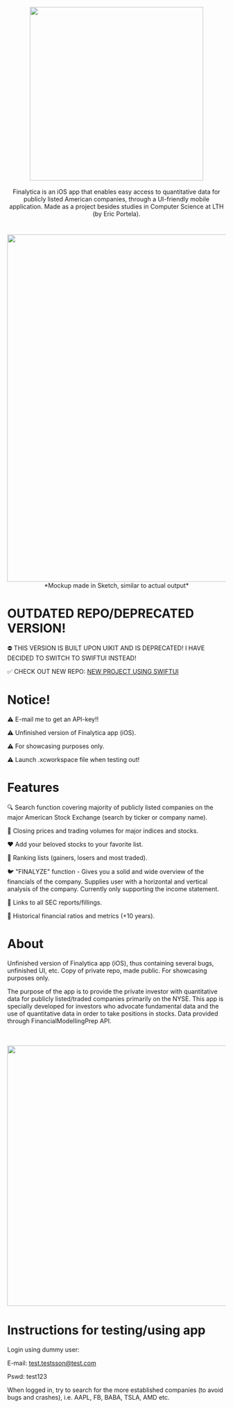<p align="center"> 
     <img src="https://user-images.githubusercontent.com/58792679/163328909-1c654f20-3c22-4881-b768-f7201c0270de.png" width="400">
     <br>
     <br>
     <a> Finalytica is an iOS app that enables easy access to quantitative data for publicly listed American companies, through a UI-friendly mobile        
     application. Made as a project besides studies in Computer Science at LTH (by Eric Portela). 
     </a>
</p>
     
# 
<p align="center"> 
     <img src="https://user-images.githubusercontent.com/58792679/163260363-4b1ac512-d773-456b-9d89-eb13d98d1ca7.png" width="800">
     <br>
     <a> *Mockup made in Sketch, similar to actual output*</a>
</p>

# OUTDATED REPO/DEPRECATED VERSION!
:no_entry: THIS VERSION IS BUILT UPON UIKIT AND IS DEPRECATED! I HAVE DECIDED TO SWITCH TO SWIFTUI INSTEAD!

:white_check_mark: CHECK OUT NEW REPO: <a href="https://github.com/EricPortela/FinalyticaSwiftUI" target="_blank">NEW PROJECT USING SWIFTUI</a>


# Notice!
:warning: E-mail me to get an API-key!!

:warning: Unfinished version of Finalytica app (iOS). 

:warning: For showcasing purposes only. 

:warning: Launch .xcworkspace file when testing out!



# Features
🔍 Search function covering majority of publicly listed companies on the major American Stock Exchange (search by ticker or company name).

📕 Closing prices and trading volumes for major indices and stocks.

❤️ Add your beloved stocks to your favorite list.

🔢 Ranking lists (gainers, losers and most traded).

🐦 "FINALYZE" function - Gives you a solid and wide overview of the financials of the company. Supplies user with a horizontal and vertical analysis of the company. Currently only supporting the income statement.

🔗 Links to all SEC reports/fillings.

📂 Historical financial ratios and metrics (+10 years).


# About

Unfinished version of Finalytica app (iOS), thus containing several bugs, unfinished UI, etc. Copy of private repo, made public. For showcasing purposes only.

The purpose of the app is to provide the private investor with quantitative data for publicly listed/traded companies primarily on the NYSE. This app is specially developed for investors who advocate fundamental data and the use of quantitative data in order to take positions in stocks. Data provided through FinancialModellingPrep API.

<p align="center"> 
     <br>
     <br>
     <img src="https://user-images.githubusercontent.com/58792679/163260182-61c771df-2998-4bf4-a69d-a3535f872c4f.png" width="600">
</p>


# Instructions for testing/using app

Login using dummy user:

E-mail: test.testsson@test.com

Pswd: test123

When logged in, try to search for the more established companies (to avoid bugs and crashes), i.e. AAPL, FB, BABA, TSLA, AMD etc.
